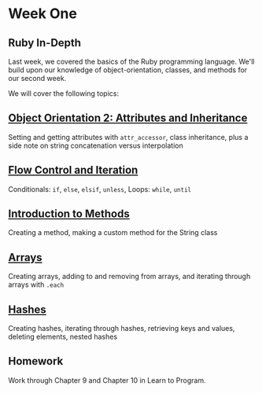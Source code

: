 # Week One

## Ruby In-Depth
Last week, we covered the basics of the Ruby programming language. We'll build upon our knowledge of object-orientation, classes, and methods for our second week.

We will cover the following topics:

## [Object Orientation 2: Attributes and Inheritance](/lessons/02_attributes_inheritance.md)
Setting and getting attributes with `attr_accessor`, class inheritance, plus a side note on string concatenation versus interpolation

## [Flow Control and Iteration](/lessons/02_conditionals_and_loops.md)
Conditionals: `if`, `else`, `elsif`, `unless`, Loops: `while`, `until`

## [Introduction to Methods](/lessons/02_methods.md)
Creating a method, making a custom method for the String class

## [Arrays](/lessons/02_arrays.md)
Creating arrays, adding to and removing from arrays, and iterating through arrays with `.each`

## [Hashes](/lessons/02_hashes.md)
Creating hashes, iterating through hashes, retrieving keys and values, deleting elements, nested hashes  

## Homework
Work through Chapter 9 and Chapter 10 in Learn to Program.